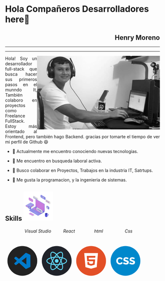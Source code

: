 
<!-- - 🔭 I’m currently working on ...
- 🌱 I’m currently learning ...
- 🤔 I’m looking for help with ...
- 💬 Ask me about ...
- 📫 How to reach me: ...
- 😄 Pronouns: ...
- ⚡ Fun fact: ... -->
 # Hola Compañeros Desarrolladores here👋



<div align="right">

## Henry Moreno
----
----
</div>

<img width="400" height="auto" src="./Henry.jpg" align="right"/>
<p align="justify">   
Hola! Soy un desarrollador full-stack 
que busca hacer sus primeros pasos en el munndo It,
También colaboro en proyectos como Freelance FullStack.
Estoy más orientado al Frontend, pero también hago Backend.
gracias por tomarte el tiempo de ver 
mi perfil de Github 😄 

- 🔭 Actualmente me encuentro conociendo nuevas tecnologias.

- 🌱 Me encuentro en busqueda laboral activa.

- 👯 Busco colaborar en Proyectos, Trabajos en la industria IT, Satrtups.

- 💬 Me gusta la programacion, y la ingenieria de sistemas.
</p>


<!-- link de programacion -->

<h2> Skills <img src="./skill.gif" width="96px"></h2>




   ######                 Visual Studio          React                html                  Css


[<?xml version="1.0" encoding="UTF-8" standalone="no"?><!-- Generator: Gravit.io --><svg xmlns="http://www.w3.org/2000/svg" xmlns:xlink="http://www.w3.org/1999/xlink" style="isolation:isolate" viewBox="0 0 150 150" width="112px" height="112px"><defs><clipPath id="_clipPath_nyVmrPhMj6MfkKRCT7IkpyQs9VNX1G3m"><rect width="150" height="150"/></clipPath></defs><g clip-path="url(#_clipPath_nyVmrPhMj6MfkKRCT7IkpyQs9VNX1G3m)"><circle vector-effect="non-scaling-stroke" cx="75" cy="75" r="65" fill="rgb(34,34,34)"/><path d=" M 107.691 47.403 L 93.208 40.434 C 91.53 39.626 89.525 39.967 88.209 41.284 L 60.473 66.587 L 48.393 57.416 C 47.269 56.563 45.696 56.633 44.652 57.583 L 40.776 61.107 C 40.165 61.662 39.817 62.449 39.816 63.274 C 39.816 64.1 40.163 64.887 40.773 65.443 L 51.249 75.001 L 40.773 84.559 C 40.163 85.115 39.816 85.903 39.816 86.728 C 39.817 87.554 40.165 88.341 40.776 88.896 L 44.655 92.417 C 45.699 93.367 47.272 93.437 48.396 92.584 L 60.476 83.413 L 88.212 108.716 C 89.527 110.033 91.531 110.374 93.208 109.566 L 107.697 102.597 C 109.219 101.862 110.185 100.322 110.184 98.633 L 110.184 51.367 C 110.184 49.677 109.215 48.136 107.691 47.403 L 107.691 47.403 Z  M 92.604 90.974 L 71.558 75.001 L 92.604 59.028 L 92.604 90.974 Z " fill="rgb(0,122,204)"/></g></svg>](https://code.visualstudio.com/)[<?xml version="1.0" encoding="UTF-8" standalone="no"?><!-- Generator: Gravit.io --><svg xmlns="http://www.w3.org/2000/svg" xmlns:xlink="http://www.w3.org/1999/xlink" style="isolation:isolate" viewBox="0 0 150 150" width="112px" height="112px"><circle vector-effect="non-scaling-stroke" cx="75" cy="75" r="65" fill="rgb(32,35,42)"/><path d=" M 75 66.977 C 72.134 66.977 69.486 68.506 68.053 70.988 C 66.621 73.469 66.621 76.527 68.053 79.009 C 69.486 81.491 72.134 83.019 75 83.019 C 77.866 83.019 80.514 81.491 81.947 79.009 C 83.379 76.527 83.379 73.469 81.947 70.988 C 80.514 68.506 77.866 66.977 75 66.977 L 75 66.977 Z  M 52.53 90.954 L 50.76 90.504 C 37.567 87.171 30 81.512 30 74.983 C 30 68.454 37.567 62.796 50.76 59.462 L 52.53 59.016 L 53.029 60.771 C 54.365 65.375 56.075 69.862 58.14 74.188 L 58.519 74.987 L 58.14 75.786 C 56.071 80.11 54.362 84.598 53.029 89.203 L 52.53 90.954 Z  M 49.939 63.561 C 39.911 66.377 33.757 70.686 33.757 74.983 C 33.757 79.277 39.911 83.586 49.939 86.406 C 51.165 82.505 52.646 78.69 54.371 74.983 C 52.644 71.277 51.163 67.462 49.939 63.561 L 49.939 63.561 Z  M 97.47 90.954 L 96.971 89.196 C 95.636 84.592 93.925 80.106 91.856 75.782 L 91.478 74.983 L 91.856 74.184 C 93.925 69.859 95.635 65.372 96.971 60.767 L 97.47 59.012 L 99.244 59.458 C 112.433 62.792 120 68.451 120 74.983 C 120 81.516 112.433 87.171 99.244 90.504 L 97.47 90.954 Z  M 95.629 74.983 C 97.429 78.879 98.917 82.708 100.061 86.406 C 110.093 83.586 116.243 79.277 116.243 74.983 C 116.243 70.686 110.089 66.381 100.061 63.561 C 98.837 67.462 97.356 71.277 95.629 74.983 L 95.629 74.983 Z  M 49.912 63.542 L 49.414 61.791 C 45.705 48.718 46.83 39.351 52.5 36.081 C 58.061 32.871 66.99 36.662 76.346 46.266 L 77.621 47.574 L 76.346 48.883 C 73.022 52.339 69.984 56.06 67.264 60.009 L 66.758 60.733 L 65.876 60.808 C 61.091 61.185 56.344 61.95 51.682 63.096 L 49.912 63.542 Z  M 57.022 38.679 C 56.018 38.679 55.129 38.897 54.379 39.328 C 50.651 41.477 49.991 48.947 52.56 59.027 C 56.556 58.138 60.606 57.51 64.684 57.148 C 67.037 53.803 69.607 50.616 72.379 47.608 C 66.529 41.912 60.99 38.679 57.022 38.679 Z  M 92.981 115.037 C 92.977 115.037 92.977 115.037 92.981 115.037 C 87.638 115.037 80.775 111.013 73.654 103.701 L 72.379 102.392 L 73.654 101.083 C 76.977 97.626 80.014 93.904 82.733 89.953 L 83.239 89.229 L 84.116 89.154 C 88.904 88.779 93.653 88.016 98.318 86.871 L 100.088 86.424 L 100.59 88.179 C 104.291 101.244 103.17 110.616 97.5 113.882 C 96.123 114.661 94.563 115.059 92.981 115.037 Z  M 77.621 102.358 C 83.471 108.054 89.01 111.287 92.977 111.287 L 92.981 111.287 C 93.983 111.287 94.875 111.069 95.621 110.638 C 99.349 108.489 100.013 101.016 97.44 90.936 C 93.443 91.826 89.392 92.454 85.312 92.814 C 82.963 96.162 80.393 99.35 77.621 102.358 L 77.621 102.358 Z  M 100.088 63.542 L 98.318 63.096 C 93.654 61.947 88.904 61.182 84.116 60.808 L 83.239 60.733 L 82.733 60.009 C 80.015 56.059 76.979 52.338 73.654 48.883 L 72.379 47.574 L 73.654 46.266 C 83.006 36.666 91.931 32.874 97.5 36.081 C 103.17 39.351 104.295 48.718 100.59 61.787 L 100.088 63.542 Z  M 85.313 57.148 C 89.595 57.538 93.664 58.172 97.44 59.027 C 100.013 48.947 99.349 41.477 95.621 39.328 C 91.916 37.187 84.953 40.468 77.621 47.608 C 80.392 50.616 82.961 53.803 85.312 57.148 L 85.313 57.148 Z  M 57.022 115.037 C 55.439 115.06 53.878 114.661 52.5 113.882 C 46.83 110.616 45.705 101.248 49.414 88.179 L 49.909 86.424 L 51.679 86.871 C 56.01 87.962 60.787 88.731 65.873 89.154 L 66.754 89.229 L 67.256 89.953 C 69.977 93.903 73.015 97.625 76.339 101.083 L 77.614 102.392 L 76.339 103.701 C 69.221 111.013 62.359 115.037 57.022 115.037 Z  M 52.56 90.936 C 49.988 101.016 50.651 108.489 54.379 110.638 C 58.08 112.749 65.04 109.494 72.379 102.358 C 69.608 99.348 67.038 96.16 64.684 92.814 C 60.606 92.454 56.556 91.826 52.56 90.936 L 52.56 90.936 Z  M 75 93.291 C 71.914 93.291 68.741 93.156 65.565 92.893 L 64.684 92.818 L 64.178 92.094 C 62.381 89.513 60.692 86.858 59.115 84.137 C 57.543 81.414 56.084 78.626 54.742 75.782 L 54.368 74.983 L 54.743 74.184 C 56.084 71.34 57.543 68.553 59.115 65.829 C 60.668 63.144 62.374 60.467 64.178 57.872 L 64.684 57.148 L 65.565 57.073 C 71.845 56.541 78.159 56.541 84.439 57.073 L 85.316 57.148 L 85.819 57.872 C 89.416 63.036 92.573 68.493 95.258 74.184 L 95.636 74.983 L 95.258 75.782 C 92.579 81.477 89.422 86.934 85.819 92.094 L 85.316 92.818 L 84.439 92.893 C 81.263 93.156 78.086 93.291 75 93.291 Z  M 66.761 89.226 C 72.311 89.642 77.689 89.642 83.243 89.226 C 86.343 84.693 89.096 79.932 91.477 74.983 C 89.1 70.032 86.346 65.27 83.239 60.741 C 77.754 60.324 72.246 60.324 66.761 60.741 C 63.653 65.269 60.898 70.031 58.523 74.983 C 60.907 79.931 63.661 84.692 66.761 89.226 L 66.761 89.226 Z " fill="rgb(97,218,251)"/></svg>](https://es.reactjs.org/)[<?xml version="1.0" encoding="UTF-8" standalone="no"?><!-- Generator: Gravit.io --><svg xmlns="http://www.w3.org/2000/svg" xmlns:xlink="http://www.w3.org/1999/xlink" style="isolation:isolate" viewBox="0 0 150 150" width="112px" height="112px"><circle vector-effect="non-scaling-stroke" cx="75" cy="75" r="65" fill="rgb(227,79,38)"/><path d=" M 45 40.714 L 105 40.714 L 99.543 102.323 L 74.934 109.286 L 50.466 102.32 L 45 40.714 Z  M 65.089 68.571 L 64.426 60.806 L 93.166 60.814 L 93.823 53.323 L 56.177 53.314 L 58.171 76.2 L 84.246 76.2 L 83.314 85.989 L 75 88.286 L 66.557 85.971 L 66.02 79.943 L 58.566 79.943 L 59.509 91.86 L 75 96.003 L 90.369 91.88 L 92.494 68.574 L 65.089 68.574 L 65.089 68.571 Z " fill="rgb(255,255,255)"/></svg>](https://developer.mozilla.org/es/docs/Web/HTML)[<?xml version="1.0" encoding="UTF-8" standalone="no"?><!-- Generator: Gravit.io --><svg xmlns="http://www.w3.org/2000/svg" xmlns:xlink="http://www.w3.org/1999/xlink" style="isolation:isolate" viewBox="0 0 150 150" width="112px" height="112px"><circle vector-effect="non-scaling-stroke" cx="75" cy="75" r="65" fill="rgb(0,136,204)"/><path d=" M 34.688 74.648 L 34.688 74.648 L 34.688 74.648 Q 34.688 71.832 35.744 69.038 L 35.744 69.038 L 35.744 69.038 Q 36.8 66.244 38.824 64.044 L 38.824 64.044 L 38.824 64.044 Q 40.848 61.844 43.752 60.48 L 43.752 60.48 L 43.752 60.48 Q 46.656 59.116 50.352 59.116 L 50.352 59.116 L 50.352 59.116 Q 54.752 59.116 57.986 61.008 L 57.986 61.008 L 57.986 61.008 Q 61.22 62.9 62.804 65.936 L 62.804 65.936 L 57.26 69.808 L 57.26 69.808 Q 56.732 68.576 55.918 67.762 L 55.918 67.762 L 55.918 67.762 Q 55.104 66.948 54.136 66.442 L 54.136 66.442 L 54.136 66.442 Q 53.168 65.936 52.156 65.738 L 52.156 65.738 L 52.156 65.738 Q 51.144 65.54 50.176 65.54 L 50.176 65.54 L 50.176 65.54 Q 48.108 65.54 46.568 66.376 L 46.568 66.376 L 46.568 66.376 Q 45.028 67.212 44.016 68.532 L 44.016 68.532 L 44.016 68.532 Q 43.004 69.852 42.52 71.524 L 42.52 71.524 L 42.52 71.524 Q 42.036 73.196 42.036 74.912 L 42.036 74.912 L 42.036 74.912 Q 42.036 76.76 42.608 78.476 L 42.608 78.476 L 42.608 78.476 Q 43.18 80.192 44.258 81.512 L 44.258 81.512 L 44.258 81.512 Q 45.336 82.832 46.854 83.602 L 46.854 83.602 L 46.854 83.602 Q 48.372 84.372 50.264 84.372 L 50.264 84.372 L 50.264 84.372 Q 51.232 84.372 52.266 84.13 L 52.266 84.13 L 52.266 84.13 Q 53.3 83.888 54.246 83.382 L 54.246 83.382 L 54.246 83.382 Q 55.192 82.876 55.984 82.062 L 55.984 82.062 L 55.984 82.062 Q 56.776 81.248 57.26 80.06 L 57.26 80.06 L 63.156 83.536 L 63.156 83.536 Q 62.452 85.252 61.066 86.616 L 61.066 86.616 L 61.066 86.616 Q 59.68 87.98 57.876 88.904 L 57.876 88.904 L 57.876 88.904 Q 56.072 89.828 54.048 90.312 L 54.048 90.312 L 54.048 90.312 Q 52.024 90.796 50.088 90.796 L 50.088 90.796 L 50.088 90.796 Q 46.7 90.796 43.862 89.41 L 43.862 89.41 L 43.862 89.41 Q 41.024 88.024 38.978 85.736 L 38.978 85.736 L 38.978 85.736 Q 36.932 83.448 35.81 80.544 L 35.81 80.544 L 35.81 80.544 Q 34.688 77.64 34.688 74.648 Z  M 88.676 62.46 L 85.508 68.444 L 85.508 68.444 Q 85.376 68.268 84.584 67.784 L 84.584 67.784 L 84.584 67.784 Q 83.792 67.3 82.604 66.772 L 82.604 66.772 L 82.604 66.772 Q 81.416 66.244 80.008 65.848 L 80.008 65.848 L 80.008 65.848 Q 78.6 65.452 77.192 65.452 L 77.192 65.452 L 77.192 65.452 Q 73.32 65.452 73.32 68.048 L 73.32 68.048 L 73.32 68.048 Q 73.32 68.84 73.738 69.368 L 73.738 69.368 L 73.738 69.368 Q 74.156 69.896 74.97 70.314 L 74.97 70.314 L 74.97 70.314 Q 75.784 70.732 77.016 71.084 L 77.016 71.084 L 77.016 71.084 Q 78.248 71.436 79.876 71.876 L 79.876 71.876 L 79.876 71.876 Q 82.12 72.492 83.924 73.218 L 83.924 73.218 L 83.924 73.218 Q 85.728 73.944 86.982 75.022 L 86.982 75.022 L 86.982 75.022 Q 88.236 76.1 88.918 77.64 L 88.918 77.64 L 88.918 77.64 Q 89.6 79.18 89.6 81.336 L 89.6 81.336 L 89.6 81.336 Q 89.6 83.976 88.61 85.802 L 88.61 85.802 L 88.61 85.802 Q 87.62 87.628 85.992 88.75 L 85.992 88.75 L 85.992 88.75 Q 84.364 89.872 82.252 90.378 L 82.252 90.378 L 82.252 90.378 Q 80.14 90.884 77.896 90.884 L 77.896 90.884 L 77.896 90.884 Q 76.18 90.884 74.376 90.62 L 74.376 90.62 L 74.376 90.62 Q 72.572 90.356 70.856 89.85 L 70.856 89.85 L 70.856 89.85 Q 69.14 89.344 67.534 88.64 L 67.534 88.64 L 67.534 88.64 Q 65.928 87.936 64.564 87.012 L 64.564 87.012 L 67.732 80.72 L 67.732 80.72 Q 67.908 80.94 68.876 81.556 L 68.876 81.556 L 68.876 81.556 Q 69.844 82.172 71.274 82.788 L 71.274 82.788 L 71.274 82.788 Q 72.704 83.404 74.464 83.888 L 74.464 83.888 L 74.464 83.888 Q 76.224 84.372 78.028 84.372 L 78.028 84.372 L 78.028 84.372 Q 81.856 84.372 81.856 82.04 L 81.856 82.04 L 81.856 82.04 Q 81.856 81.16 81.284 80.588 L 81.284 80.588 L 81.284 80.588 Q 80.712 80.016 79.7 79.554 L 79.7 79.554 L 79.7 79.554 Q 78.688 79.092 77.302 78.696 L 77.302 78.696 L 77.302 78.696 Q 75.916 78.3 74.288 77.816 L 74.288 77.816 L 74.288 77.816 Q 72.132 77.156 70.548 76.386 L 70.548 76.386 L 70.548 76.386 Q 68.964 75.616 67.93 74.604 L 67.93 74.604 L 67.93 74.604 Q 66.896 73.592 66.39 72.272 L 66.39 72.272 L 66.39 72.272 Q 65.884 70.952 65.884 69.192 L 65.884 69.192 L 65.884 69.192 Q 65.884 66.728 66.808 64.836 L 66.808 64.836 L 66.808 64.836 Q 67.732 62.944 69.316 61.646 L 69.316 61.646 L 69.316 61.646 Q 70.9 60.348 72.99 59.688 L 72.99 59.688 L 72.99 59.688 Q 75.08 59.028 77.412 59.028 L 77.412 59.028 L 77.412 59.028 Q 79.04 59.028 80.624 59.336 L 80.624 59.336 L 80.624 59.336 Q 82.208 59.644 83.66 60.128 L 83.66 60.128 L 83.66 60.128 Q 85.112 60.612 86.366 61.228 L 86.366 61.228 L 86.366 61.228 Q 87.62 61.844 88.676 62.46 L 88.676 62.46 L 88.676 62.46 Z  M 115.736 62.46 L 112.568 68.444 L 112.568 68.444 Q 112.436 68.268 111.644 67.784 L 111.644 67.784 L 111.644 67.784 Q 110.852 67.3 109.664 66.772 L 109.664 66.772 L 109.664 66.772 Q 108.476 66.244 107.068 65.848 L 107.068 65.848 L 107.068 65.848 Q 105.66 65.452 104.252 65.452 L 104.252 65.452 L 104.252 65.452 Q 100.38 65.452 100.38 68.048 L 100.38 68.048 L 100.38 68.048 Q 100.38 68.84 100.798 69.368 L 100.798 69.368 L 100.798 69.368 Q 101.216 69.896 102.03 70.314 L 102.03 70.314 L 102.03 70.314 Q 102.844 70.732 104.076 71.084 L 104.076 71.084 L 104.076 71.084 Q 105.308 71.436 106.936 71.876 L 106.936 71.876 L 106.936 71.876 Q 109.18 72.492 110.984 73.218 L 110.984 73.218 L 110.984 73.218 Q 112.788 73.944 114.042 75.022 L 114.042 75.022 L 114.042 75.022 Q 115.296 76.1 115.978 77.64 L 115.978 77.64 L 115.978 77.64 Q 116.66 79.18 116.66 81.336 L 116.66 81.336 L 116.66 81.336 Q 116.66 83.976 115.67 85.802 L 115.67 85.802 L 115.67 85.802 Q 114.68 87.628 113.052 88.75 L 113.052 88.75 L 113.052 88.75 Q 111.424 89.872 109.312 90.378 L 109.312 90.378 L 109.312 90.378 Q 107.2 90.884 104.956 90.884 L 104.956 90.884 L 104.956 90.884 Q 103.24 90.884 101.436 90.62 L 101.436 90.62 L 101.436 90.62 Q 99.632 90.356 97.916 89.85 L 97.916 89.85 L 97.916 89.85 Q 96.2 89.344 94.594 88.64 L 94.594 88.64 L 94.594 88.64 Q 92.988 87.936 91.624 87.012 L 91.624 87.012 L 94.792 80.72 L 94.792 80.72 Q 94.968 80.94 95.936 81.556 L 95.936 81.556 L 95.936 81.556 Q 96.904 82.172 98.334 82.788 L 98.334 82.788 L 98.334 82.788 Q 99.764 83.404 101.524 83.888 L 101.524 83.888 L 101.524 83.888 Q 103.284 84.372 105.088 84.372 L 105.088 84.372 L 105.088 84.372 Q 108.916 84.372 108.916 82.04 L 108.916 82.04 L 108.916 82.04 Q 108.916 81.16 108.344 80.588 L 108.344 80.588 L 108.344 80.588 Q 107.772 80.016 106.76 79.554 L 106.76 79.554 L 106.76 79.554 Q 105.748 79.092 104.362 78.696 L 104.362 78.696 L 104.362 78.696 Q 102.976 78.3 101.348 77.816 L 101.348 77.816 L 101.348 77.816 Q 99.192 77.156 97.608 76.386 L 97.608 76.386 L 97.608 76.386 Q 96.024 75.616 94.99 74.604 L 94.99 74.604 L 94.99 74.604 Q 93.956 73.592 93.45 72.272 L 93.45 72.272 L 93.45 72.272 Q 92.944 70.952 92.944 69.192 L 92.944 69.192 L 92.944 69.192 Q 92.944 66.728 93.868 64.836 L 93.868 64.836 L 93.868 64.836 Q 94.792 62.944 96.376 61.646 L 96.376 61.646 L 96.376 61.646 Q 97.96 60.348 100.05 59.688 L 100.05 59.688 L 100.05 59.688 Q 102.14 59.028 104.472 59.028 L 104.472 59.028 L 104.472 59.028 Q 106.1 59.028 107.684 59.336 L 107.684 59.336 L 107.684 59.336 Q 109.268 59.644 110.72 60.128 L 110.72 60.128 L 110.72 60.128 Q 112.172 60.612 113.426 61.228 L 113.426 61.228 L 113.426 61.228 Q 114.68 61.844 115.736 62.46 L 115.736 62.46 L 115.736 62.46 Z " fill="rgb(255,255,255)"/></svg>](https://developer.mozilla.org/es/docs/Web/CSS)















<!-- link de redesde sociales -->


<!-- link de  -->
